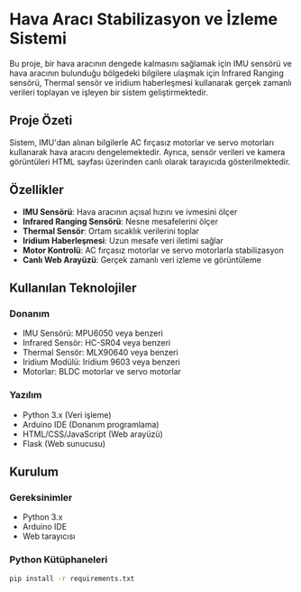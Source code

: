 # Hava Aracı Stabilizasyon ve İzleme Sistemi

Bu proje, bir hava aracının dengede kalmasını sağlamak için IMU sensörü ve hava aracının bulunduğu bölgedeki bilgilere ulaşmak için Infrared Ranging sensörü, Thermal sensör ve iridium haberleşmesi kullanarak gerçek zamanlı verileri toplayan ve işleyen bir sistem geliştirmektedir.

## Proje Özeti

Sistem, IMU'dan alınan bilgilerle AC fırçasız motorlar ve servo motorları kullanarak hava aracını dengelemektedir. Ayrıca, sensör verileri ve kamera görüntüleri HTML sayfası üzerinden canlı olarak tarayıcıda gösterilmektedir.

## Özellikler

- **IMU Sensörü**: Hava aracının açısal hızını ve ivmesini ölçer
- **Infrared Ranging Sensörü**: Nesne mesafelerini ölçer
- **Thermal Sensör**: Ortam sıcaklık verilerini toplar
- **Iridium Haberleşmesi**: Uzun mesafe veri iletimi sağlar
- **Motor Kontrolü**: AC fırçasız motorlar ve servo motorlarla stabilizasyon
- **Canlı Web Arayüzü**: Gerçek zamanlı veri izleme ve görüntüleme

## Kullanılan Teknolojiler

### Donanım
- IMU Sensörü: MPU6050 veya benzeri
- Infrared Sensör: HC-SR04 veya benzeri
- Thermal Sensör: MLX90640 veya benzeri
- Iridium Modülü: Iridium 9603 veya benzeri
- Motorlar: BLDC motorlar ve servo motorlar

### Yazılım
- Python 3.x (Veri işleme)
- Arduino IDE (Donanım programlama)
- HTML/CSS/JavaScript (Web arayüzü)
- Flask (Web sunucusu)

## Kurulum

### Gereksinimler
- Python 3.x
- Arduino IDE
- Web tarayıcısı

### Python Kütüphaneleri
```bash
pip install -r requirements.txt
